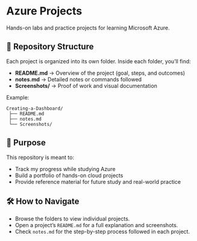 # Azure Projects  

Hands-on labs and practice projects for learning Microsoft Azure.  

## 📂 Repository Structure  
Each project is organized into its own folder. Inside each folder, you’ll find:  
- **README.md** → Overview of the project (goal, steps, and outcomes)  
- **notes.md** → Detailed notes or commands followed  
- **Screenshots/** → Proof of work and visual documentation  

Example:  
```
Creating-a-Dashboard/  
 ├── README.md  
 ├── notes.md  
 └── Screenshots/  
```

## 🚀 Purpose  
This repository is meant to:  
- Track my progress while studying Azure  
- Build a portfolio of hands-on cloud projects  
- Provide reference material for future study and real-world practice  

## 🛠️ How to Navigate  
- Browse the folders to view individual projects.  
- Open a project’s `README.md` for a full explanation and screenshots.  
- Check `notes.md` for the step-by-step process followed in each project.  
